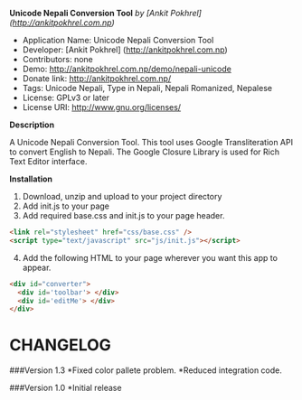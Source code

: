 **Unicode Nepali Conversion Tool**
*by [Ankit Pokhrel] (http://ankitpokhrel.com.np)*

* Application Name: Unicode Nepali Conversion Tool
* Developer: [Ankit Pokhrel] (http://ankitpokhrel.com.np)
* Contributors: none
* Demo: http://ankitpokhrel.com.np/demo/nepali-unicode
* Donate link: http://ankitpokhrel.com.np/
* Tags: Unicode Nepali, Type in Nepali, Nepali Romanized, Nepalese
* License: GPLv3 or later
* License URI: http://www.gnu.org/licenses/
 
**Description**
  
A Unicode Nepali Conversion Tool. This tool uses Google Transliteration API to convert English to Nepali.
The Google Closure Library is used for Rich Text Editor interface.

**Installation**

1. Download, unzip and upload to your project directory
2. Add init.js to your page
3. Add required base.css and init.js to your page header.

```html
<link rel="stylesheet" href="css/base.css" />
<script type="text/javascript" src="js/init.js"></script>
```
4. Add the following HTML to your page wherever you want this app to appear.

```html
<div id="converter">  
  <div id='toolbar'> </div>
  <div id='editMe'> </div>
</div>
```

CHANGELOG
=========

###Version 1.3
*Fixed color pallete problem.
*Reduced integration code.

###Version 1.0
*Initial release

